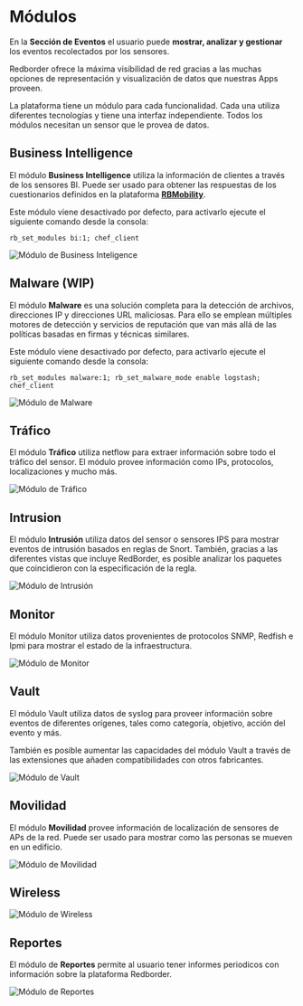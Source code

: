 
# Módulos

En la **Sección de Eventos** el usuario puede **mostrar, analizar y gestionar** los eventos recolectados por los sensores.

Redborder ofrece la máxima visibilidad de red gracias a las muchas opciones de representación y visualización de datos que nuestras Apps proveen.

La plataforma tiene un módulo para cada funcionalidad. Cada una utiliza diferentes tecnologías y tiene una interfaz independiente. Todos los módulos necesitan un sensor que le provea de datos.

## Business Intelligence

El módulo **Business Intelligence** utiliza la información de clientes a través de los sensores BI. Puede ser usado para obtener las respuestas de los cuestionarios definidos en la plataforma **[RBMobility](https://rbmobility.redborder.com)**.

Este módulo viene desactivado por defecto, para activarlo ejecute el siguiente comando desde la consola:

    rb_set_modules bi:1; chef_client

![Módulo de Business Inteligence](/chapters/redborder_basics/images/ch04_img001.png)

## Malware (WIP)

El módulo **Malware** es una solución completa para la detección de archivos, direcciones IP y direcciones URL maliciosas. Para ello se emplean múltiples motores de detección y servicios de reputación que van más allá de las políticas basadas en firmas y técnicas similares.

Este módulo viene desactivado por defecto, para activarlo ejecute el siguiente comando desde la consola:

    rb_set_modules malware:1; rb_set_malware_mode enable logstash; chef_client

![Módulo de Malware](/chapters/redborder_basics/images/ch04_img002.png)

## Tráfico

El módulo **Tráfico** utiliza netflow para extraer información sobre todo el tráfico del sensor. El módulo provee información como IPs, protocolos, localizaciones y mucho más.

![Módulo de Tráfico](/chapters/redborder_basics/images/ch04_img003.png)

## Intrusion

El módulo **Intrusión** utiliza datos del sensor o sensores IPS para mostrar eventos de intrusión basados en reglas de Snort. También, gracias a las diferentes vistas que incluye RedBorder, es posible analizar los paquetes que coincidieron con la especificación de la regla.

![Módulo de Intrusión](/chapters/redborder_basics/images/ch04_img004.png)

## Monitor

El módulo Monitor utiliza datos provenientes de protocolos SNMP, Redfish e Ipmi para mostrar el estado de la infraestructura.

![Módulo de Monitor](/chapters/redborder_basics/images/ch04_img005.png)

## Vault

El módulo Vault utiliza datos de syslog para proveer información sobre eventos de diferentes orígenes, tales como categoría, objetivo, acción del evento y más.

También es posible aumentar las capacidades del módulo Vault a través de las extensiones que añaden compatibilidades con otros fabricantes.

![Módulo de Vault](/chapters/redborder_basics/images/ch04_img006.png)

## Movilidad

El módulo **Movilidad** provee información de localización de sensores de APs de la red. Puede ser usado para mostrar como las personas se mueven en un edificio.

![Módulo de Movilidad](/chapters/redborder_basics/images/ch04_img007.png)

## Wireless

![Módulo de Wireless](/chapters/redborder_basics/images/ch04_img008.png)

## Reportes

El módulo de **Reportes** permite al usuario tener informes periodicos con información sobre la plataforma Redborder.

![Módulo de Reportes](/chapters/redborder_basics/images/ch04_img009.png)
